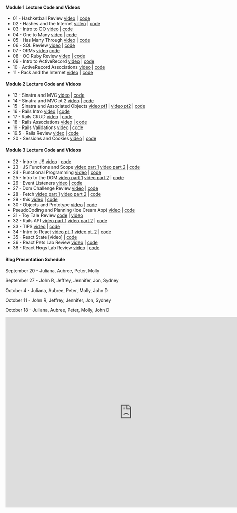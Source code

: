 #### Module 1 Lecture Code and Videos

- 01 - Hashketball Review [video](https://youtu.be/X02k_C_qD18) | [code](https://github.com/learn-co-students/dc-web-071618/tree/master/01-hashketball-review)
- 02 - Hashes and the Internet [video](https://youtu.be/h4OMnjVzfzg) | [code](https://github.com/learn-co-students/dc-web-071618/tree/master/02-apis-and-the-internet)
- 03 - Intro to OO [video](https://youtu.be/4E3gf2c4vcI) | [code](https://github.com/learn-co-students/dc-web-071618/tree/master/03-intro-to-oo)
- 04 - One to Many [video](https://youtu.be/1eNPnuMaet8) | [code](https://github.com/learn-co-students/dc-web-071618/tree/master/04-one-to-many)
- 05 - Has Many Through [video](https://youtu.be/8rA9GiqB3hw) | [code](https://github.com/learn-co-students/dc-web-071618/tree/master/05-has-many-through)
- 06 - SQL Review [video](https://youtu.be/k8HP2P8xpxM) | [code](https://github.com/learn-co-students/dc-web-071618/tree/master/06-intro-sql)
- 07 - ORMs [video](https://youtu.be/P6BxzSN4kic) [code](https://github.com/learn-co-students/dc-web-071618/tree/master/07-intro-to-orms)
- 08 - OO Ruby Review [video](https://youtu.be/LHlYXhYvXTk) | [code](https://github.com/learn-co-students/dc-web-071618/tree/master/08-oo-review)
- 09 - Intro to ActiveRecord [video](https://youtu.be/P6BxzSN4kic) | [code](https://github.com/learn-co-students/dc-web-071618/tree/master/09-intro-to-activerecord)
- 10 - ActiveRecord Associations [video](https://youtu.be/6rrw-Pw58IA) | [code](https://github.com/learn-co-students/dc-web-071618/tree/master/10-activerecord-associations)
- 11 - Rack and the Internet [video](https://youtu.be/7BYthkhqhhI) | [code](https://github.com/learn-co-students/dc-web-071618/tree/master/11-internet-intro)

#### Module 2 Lecture Code and Videos

- 13 - Sinatra and MVC [video](https://youtu.be/T-7DxWfd04c) | [code](https://github.com/learn-co-students/dc-web-071618/tree/master/13-intro-to-sinatra)
- 14 - Sinatra and MVC pt 2 [video](https://youtu.be/4PK_vAjNZkA) | [code](https://github.com/learn-co-students/dc-web-071618/tree/master/14-intro-to-sinatra-pt2)
- 15 - Sinatra and Associated Objects [video pt1](https://youtu.be/dqqpXXAV8rQ) | [video pt2](https://youtu.be/v1ghwMTy2Uw) | [code](https://github.com/learn-co-students/dc-web-071618/tree/master/15-sinatra-associated-objects)
- 16 - Rails Intro [video](https://youtu.be/P4mOUNmQkVU) | [code](https://github.com/learn-co-students/dc-web-071618/tree/master/16-rails-intro)
- 17 - Rails CRUD [video](https://youtu.be/FDbOrio82tw) | [code](https://github.com/learn-co-students/dc-web-071618/tree/master/17-rails-forms)
- 18 - Rails Associations [video](https://youtu.be/aSEvlvoPX7w) | [code](https://github.com/learn-co-students/dc-web-071618/tree/master/18-rails_associations/snack-tracker)
- 19 - Rails Validations [video](https://youtu.be/8wsWyID4VzI) | [code](https://github.com/learn-co-students/dc-web-071618/tree/master/19-rails-validations)
- 19.5 - Rails Review [video](https://youtu.be/3AvI05pWwjI) | [code](https://github.com/learn-co-students/dc-web-071618/tree/master/19.5-rails-review)
- 20 - Sessions and Cookies [video](https://youtu.be/c8uMsg8AVgw) | [code](https://github.com/learn-co-students/dc-web-071618/tree/master/20-sessions-and-cookies)

#### Module 3 Lecture Code and Videos

- 22 - Intro to JS [video](https://youtu.be/kx0wbnRIovA) | [code](https://github.com/learn-co-students/dc-web-071618/tree/master/22-intro-to-js)
- 23 - JS Functions and Scope [video part 1](https://www.youtube.com/watch?v=2kYzM7bbDIw) [video part 2](https://www.youtube.com/watch?v=_jK7-1YrOHU&index=14) | [code](https://github.com/learn-co-students/dc-web-071618/tree/master/23-functions-scope-iteration)
- 24 - Functional Programming [video](https://www.youtube.com/watch?v=w_CsnGNukxs) | [code](https://github.com/learn-co-students/dc-web-071618/tree/master/24-functional-programming)
- 25 - Intro to the DOM [video part 1](https://www.youtube.com/watch?v=_xSGeXwxrLQ) [video part 2](https://www.youtube.com/watch?v=RzYDtn8j3wA) | [code](https://github.com/learn-co-students/dc-web-071618/tree/master/25-dom)
- 26 - Event Listeners [video](https://youtu.be/efVw82cVIug) | [code](https://github.com/learn-co-students/dc-web-071618/tree/master/26-event-listeners)
- 27 - Dom Challenge Review [video](https://youtu.be/AX9zuL_DxWI) | [code](https://github.com/learn-co-students/dc-web-071618/tree/master/27-dom-challenge-lab-review)
- 28 - Fetch [video part 1](https://www.youtube.com/watch?v=Qqud8NR4RbE) [video part 2](https://youtu.be/0YDCbrwVX00) | [code](https://github.com/learn-co-students/dc-web-071618/tree/master/28-promises-and-fetch)
- 29 - this [video](https://youtu.be/MENlCAE1r1Y) | [code](https://github.com/learn-co-students/dc-web-071618/tree/master/29-this)
- 30 - Objects and Prototype [video](https://youtu.be/m-SouUtFAEE) | [code](https://github.com/learn-co-students/dc-web-071618/tree/master/30-objects-and-prototype)
- PseudoCoding and Planning (Ice Cream App) [video](https://youtu.be/OE8vF-MhjTA) | [code](https://github.com/learn-co-students/dc-web-071618/tree/master/icecream_maker_js_practice)
- 31 - Toy Tale Review [code](https://github.com/learn-co-students/dc-web-071618/tree/master/31-js-toy-tale-review) | [video](https://youtu.be/6vAUCJk3CHI)
- 32 - Rails API [video part 1](https://youtu.be/49HiN7beoVw) [video part 2](https://youtu.be/aQJ4tR196OM) | [code](https://github.com/learn-co-students/dc-web-071618/tree/master/32-Rails-API)
- 33 - TIPS [video](https://youtu.be/3-6uyj6MTMQ) | [code](https://github.com/learn-co-students/dc-web-071618/tree/master/33-TIPS-mod-3)
- 34 - Intro to React [video pt. 1](https://youtu.be/AuYJ5ss7oRM) [video pt. 2](https://youtu.be/ZASrfy36zeo) | [code](https://github.com/learn-co-students/dc-web-071618/tree/master/34-intro-to-react)
- 35 - React State [video] | [code](https://github.com/learn-co-students/dc-web-071618/tree/master/35-react-state)
- 36 - React Pets Lab Review [video](https://youtu.be/SxJF-lzyTKs) | [code](https://github.com/learn-co-students/dc-web-071618/tree/master/36-pets-review)
- 38 - React Hogs Lab Review [video](https://youtu.be/OCX5auDw8Vs) | [code](https://github.com/learn-co-students/dc-web-071618/tree/master/38-hogs-review)

#### Blog Presentation Schedule

September 20 - Juliana, Aubree, Peter, Molly

September 27 - John R, Jeffrey, Jennifer, Jon, Sydney

October 4 - Juliana, Aubree, Peter, Molly, John D

October 11 - John R, Jeffrey, Jennifer, Jon, Sydney

October 18 - Juliana, Aubree, Peter, Molly, John D

<iframe src="https://calendar.google.com/calendar/embed?src=flatironschool.com_ofeviccfpkbav8cotoadof0pl0%40group.calendar.google.com&ctz=America%2FNew_York" style="border: 0" width="800" height="600" frameborder="0" scrolling="no"></iframe>
